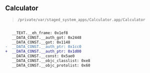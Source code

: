 ## Calculator

> `/private/var/staged_system_apps/Calculator.app/Calculator`

```diff

   __TEXT.__eh_frame: 0x1ef8
   __DATA_CONST.__auth_got: 0x2448
   __DATA_CONST.__got: 0x1148
-  __DATA_CONST.__auth_ptr: 0x1cc0
+  __DATA_CONST.__auth_ptr: 0x1d00
   __DATA_CONST.__const: 0x5ae0
   __DATA_CONST.__objc_classlist: 0xe8
   __DATA_CONST.__objc_protolist: 0x60

```
